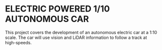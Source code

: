 # ELECTRIC POWERED 1/10 AUTONOMOUS CAR
This project covers the development of an autonomous electric car at a 1:10 scale. The car will use vision and LiDAR information to follow a track at high-speeds.
